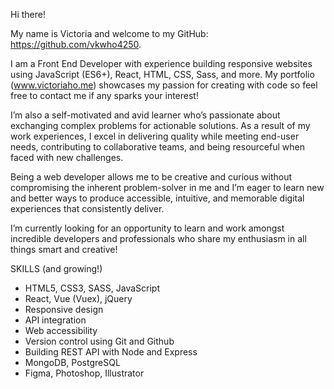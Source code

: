 Hi there!

My name is Victoria and welcome to my GitHub: https://github.com/vkwho4250.

I am a Front End Developer with experience building responsive websites using JavaScript (ES6+), React, HTML, CSS, Sass, and more. My portfolio (www.victoriaho.me) showcases my passion for creating with code so feel free to contact me if any sparks your interest! 

I’m also a self-motivated and avid learner who’s passionate about exchanging complex problems for actionable solutions. As a result of my work experiences, I excel in delivering quality while meeting end-user needs, contributing to collaborative teams, and being resourceful when faced with new challenges. 

Being a web developer allows me to be creative and curious without compromising the inherent problem-solver in me and I’m eager to learn new and better ways to produce accessible, intuitive, and memorable digital experiences that consistently deliver.

I’m currently looking for an opportunity to learn and work amongst incredible developers and professionals who share my enthusiasm in all things smart and creative!

SKILLS (and growing!)
- HTML5, CSS3, SASS, JavaScript
- React, Vue (Vuex), jQuery 
- Responsive design
- API integration
- Web accessibility
- Version control using Git and Github
- Building REST API with Node and Express
- MongoDB, PostgreSQL
- Figma, Photoshop, Illustrator

<!---
vkwho4250/vkwho4250 is a ✨ special ✨ repository because its `README.md` (this file) appears on your GitHub profile.
You can click the Preview link to take a look at your changes.
--->

